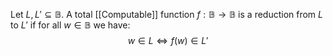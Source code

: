 Let $L,L'\subseteq \mathbb{B}$. 
A total [[Computable]] function $f:\mathbb{B}\to \mathbb{B}$ is a reduction from $L$ to $L'$ if for all $w\in \mathbb{B}$ we have:
$$
w \in L \iff f(w) \in L'
$$
